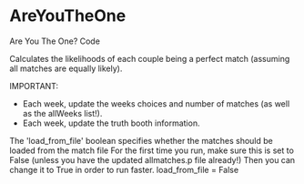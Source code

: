 # AreYouTheOne

 Are You The One? Code
 
 Calculates the likelihoods of each couple being a perfect match (assuming all matches are equally likely).
 
 IMPORTANT:
 - Each week, update the weeks choices and number of matches (as well as the allWeeks list!).
 - Each week, update the truth booth information.

 The 'load_from_file' boolean specifies whether the matches should be loaded from the match file
 For the first time you run, make sure this is set to False (unless you have the updated allmatches.p file already!)
 Then you can change it to True in order to run faster.
 load_from_file = False
